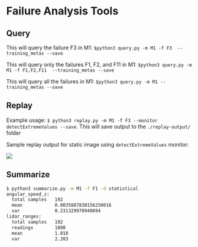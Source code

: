 # Failure Analysis Tools

## Query

This will query the failure F3 in M1:
```$python3 query.py -m M1 -f F3  --training_metas --save```

This will query only the failures F1, F2, and F11 in M1:
```$python3 query.py -m M1 -f F1,F2,F11  --training_metas --save```

This will query all the failures in M1:
```$python3 query.py -m M1 --training_metas --save```

## Replay
Example usage: 
```$ python3 replay.py -m M1 -f F3 --monitor detectExtremeValues --save```.
This will save output to the `./replay-output/` folder

Sample replay output for static image using `detectExtremeValues` monitor:
<!-- <p float="middle">
  <img src="figures/rivian-00397.jpg" width="500" />
</p> -->
![](figures/rivian-00397.jpg)


## Summarize

```bash
$ python3 summarize.py -m M1 -f F1 -d statistical
angular_speed_z:
  total samples   192
  mean            0.0035887830156250016 
  var             0.231329970940894 
lidar_ranges:
  total samples   192
  readings        1800
  mean            1.018
  var             2.203 
```
